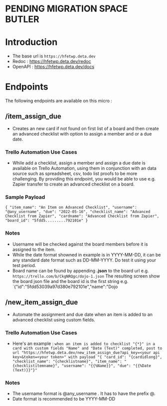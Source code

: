 # PENDING MIGRATION SPACE BUTLER

# Introduction

- The base url is `https://hfetwp.deta.dev`
- Redoc : https://hfetwp.deta.dev/redoc
- OpenAPI : https://hfetwp.deta.dev/docs

# Endpoints

The following endpoints are available on this micro :

## /item_assign_due

- Creates an new card if not found on first list of a board and then create an advanced checklist with option to assign a member and or a due date.


### Trello Automation Use Cases

- While add a checklist, assign a member and assign a due date is available on Trello Automation, using them in conjunction with an data source such as spreadsheet, csv, todo list proofs to be more challenging. By providing this endpoint, you would be able to use e.g. Zapier transfer to create an advanced checklist on a board.

### Sample Payload

`{
    "item_name": "An Item on Advanced Checklist",
    "username": "@any_username",
    "due": "2022-05-16",
    "checklist_name": "Advanced Checklist from Zapier",
    "cardname": "Advanced Checklist from Zapier",
    "board_id": "5fdd5.........792101e"
}`

### Notes
- Username will be checked against the board members before it is assigned to the item.
- While the date format showned in example is in YYYY-MM-DD, it can be any standard date format such as DD-MM-YYYY. Do test it using your test period.
- Board name can be found by appending **.json** to the board url e.g. `https://trello.com/b/CkgNRQgc/dojo-1.json` The resulting screen show the board json file and the board id is the first string e.g. `{"id":"5fdd53039a97d380e792101e","name":"Dojo

## /new_item_assign_due

- Automate the assignment and due date when an item is added to an advanced checklist using custom fields.


### Trello Automation Use Cases

- Here's an example :
`
when an item is added to checklist "{*}" in a card with custom fields "Name" and "Date (Text)" completed, post to url "https://hfetwp.deta.dev/new_item_assign_due?api_key=<your api key>&token=<your token>" with payload "{ "card_id": "{cardidlong}", "checklist_name": "{checklistname}", "item_name": "{checklistitemname}", "username": "{{%Name}}", "due": "{{%Date (Text)}}"}"
`
### Notes
- The username format is @any_username . It has to have the prefix @.
- Date format is recommended to be YYYY-MM-DD
